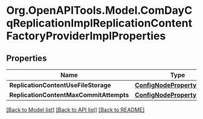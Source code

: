 # Org.OpenAPITools.Model.ComDayCqReplicationImplReplicationContentFactoryProviderImplProperties
## Properties

Name | Type | Description | Notes
------------ | ------------- | ------------- | -------------
**ReplicationContentUseFileStorage** | [**ConfigNodePropertyBoolean**](ConfigNodePropertyBoolean.md) |  | [optional] 
**ReplicationContentMaxCommitAttempts** | [**ConfigNodePropertyInteger**](ConfigNodePropertyInteger.md) |  | [optional] 

[[Back to Model list]](../README.md#documentation-for-models) [[Back to API list]](../README.md#documentation-for-api-endpoints) [[Back to README]](../README.md)


